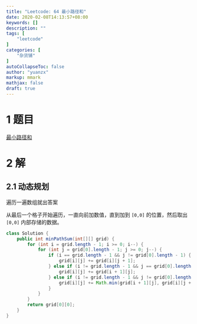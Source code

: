 ```yaml
---
title: "Leetcode: 64 最小路径和"
date: 2020-02-08T14:13:57+08:00
keywords: []
description: ""
tags: [
    "leetcode"
]
categories: [
    "杂货铺"
]
autoCollapseToc: false
author: "yuanzx"
markup: mmark
mathjax: false
draft: true
---
```


# 1 题目

[最小路径和](https://leetcode-cn.com/problems/minimum-path-sum/)

# 2 解

## 2.1 动态规划

遍历一遍数组就出答案

从最后一个格子开始遍历，一直向前加数值，直到加到 `[0,0]` 的位置，然后取出 `[0,0]` 内部存储的数据。

```java
class Solution {
    public int minPathSum(int[][] grid) {
        for (int i = grid.length - 1; i >= 0; i--) {
            for (int j = grid[0].length - 1; j >= 0; j--) {
                if (i == grid.length - 1 && j != grid[0].length - 1) {
                    grid[i][j] += grid[i][j + 1];
                } else if (i != grid.length - 1 && j == grid[0].length - 1) {
                    grid[i][j] += grid[i + 1][j];
                } else if (i != grid.length - 1 && j != grid[0].length - 1) {
                    grid[i][j] += Math.min(grid[i + 1][j], grid[i][j + 1]);
                }
            }
        }
        return grid[0][0];
    }
}
```